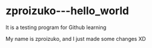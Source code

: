 # zproizuko---hello_world

It is a testing program for Github learning

My name is zproizuko, and I just made some changes XD
